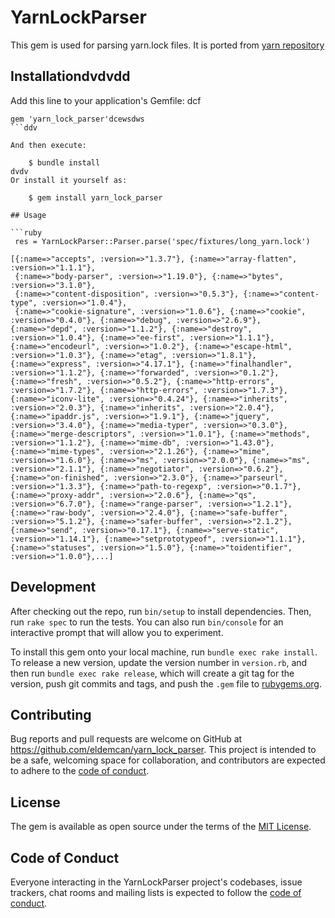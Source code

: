 # YarnLockParser

This gem is used for parsing yarn.lock files. It is ported from [yarn repository](https://github.com/yarnpkg/yarn/blob/master/src/lockfile/parse.js)

## Installationdvdvdd

Add this line to your application's Gemfile:
dcf
```rubyceddvdv
gem 'yarn_lock_parser'dcewsdws
```ddv

And then execute:

    $ bundle install
dvdv
Or install it yourself as:

    $ gem install yarn_lock_parser

## Usage

```ruby
 res = YarnLockParser::Parser.parse('spec/fixtures/long_yarn.lock')

[{:name=>"accepts", :version=>"1.3.7"}, {:name=>"array-flatten", :version=>"1.1.1"},
 {:name=>"body-parser", :version=>"1.19.0"}, {:name=>"bytes", :version=>"3.1.0"},
 {:name=>"content-disposition", :version=>"0.5.3"}, {:name=>"content-type", :version=>"1.0.4"},
 {:name=>"cookie-signature", :version=>"1.0.6"}, {:name=>"cookie", :version=>"0.4.0"}, {:name=>"debug", :version=>"2.6.9"}, {:name=>"depd", :version=>"1.1.2"}, {:name=>"destroy", :version=>"1.0.4"}, {:name=>"ee-first", :version=>"1.1.1"}, {:name=>"encodeurl", :version=>"1.0.2"}, {:name=>"escape-html", :version=>"1.0.3"}, {:name=>"etag", :version=>"1.8.1"}, {:name=>"express", :version=>"4.17.1"}, {:name=>"finalhandler", :version=>"1.1.2"}, {:name=>"forwarded", :version=>"0.1.2"}, {:name=>"fresh", :version=>"0.5.2"}, {:name=>"http-errors", :version=>"1.7.2"}, {:name=>"http-errors", :version=>"1.7.3"}, {:name=>"iconv-lite", :version=>"0.4.24"}, {:name=>"inherits", :version=>"2.0.3"}, {:name=>"inherits", :version=>"2.0.4"}, {:name=>"ipaddr.js", :version=>"1.9.1"}, {:name=>"jquery", :version=>"3.4.0"}, {:name=>"media-typer", :version=>"0.3.0"}, {:name=>"merge-descriptors", :version=>"1.0.1"}, {:name=>"methods", :version=>"1.1.2"}, {:name=>"mime-db", :version=>"1.43.0"}, {:name=>"mime-types", :version=>"2.1.26"}, {:name=>"mime", :version=>"1.6.0"}, {:name=>"ms", :version=>"2.0.0"}, {:name=>"ms", :version=>"2.1.1"}, {:name=>"negotiator", :version=>"0.6.2"}, {:name=>"on-finished", :version=>"2.3.0"}, {:name=>"parseurl", :version=>"1.3.3"}, {:name=>"path-to-regexp", :version=>"0.1.7"}, {:name=>"proxy-addr", :version=>"2.0.6"}, {:name=>"qs", :version=>"6.7.0"}, {:name=>"range-parser", :version=>"1.2.1"}, {:name=>"raw-body", :version=>"2.4.0"}, {:name=>"safe-buffer", :version=>"5.1.2"}, {:name=>"safer-buffer", :version=>"2.1.2"}, {:name=>"send", :version=>"0.17.1"}, {:name=>"serve-static", :version=>"1.14.1"}, {:name=>"setprototypeof", :version=>"1.1.1"}, {:name=>"statuses", :version=>"1.5.0"}, {:name=>"toidentifier", :version=>"1.0.0"},...]
```

## Development

After checking out the repo, run `bin/setup` to install dependencies. Then, run `rake spec` to run the tests. You can also run `bin/console` for an interactive prompt that will allow you to experiment.

To install this gem onto your local machine, run `bundle exec rake install`. To release a new version, update the version number in `version.rb`, and then run `bundle exec rake release`, which will create a git tag for the version, push git commits and tags, and push the `.gem` file to [rubygems.org](https://rubygems.org).

## Contributing

Bug reports and pull requests are welcome on GitHub at https://github.com/eldemcan/yarn_lock_parser. This project is intended to be a safe, welcoming space for collaboration, and contributors are expected to adhere to the [code of conduct](https://github.com/eldemcan/yarn_lock_parser/blob/master/CODE_OF_CONDUCT.md).


## License

The gem is available as open source under the terms of the [MIT License](https://opensource.org/licenses/MIT).

## Code of Conduct

Everyone interacting in the YarnLockParser project's codebases, issue trackers, chat rooms and mailing lists is expected to follow the [code of conduct](https://github.com/[USERNAME]/yarn_lock_parser/blob/master/CODE_OF_CONDUCT.md).
